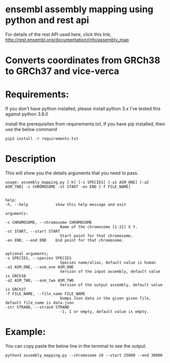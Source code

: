 # ensembl assembly mapping using python and rest api

For details of the rest API used here, click this link, http://rest.ensembl.org/documentation/info/assembly_map
# Converts coordinates from GRCh38 to GRCh37 and vice-verca
# Requirements:
If you don't have python installed, please install
    python 3.x
I've tested this against python 3.8.0

install the prerequisites from requirements.txt, If you have pip installed, then use the below command
        
    pip3 install -r requirements.txt

# Description
This will show you the details arguments that you need to pass.
    
    usage: assembly_mapping.py [-h] [-s SPECIES] [-a1 ASM_ONE] [-a2 ASM_TWO] -c CHROMOSOME -st START -en END [-f FILE_NAME]

    
    help:
    -h, --help            show this help message and exit
    
    arguments:
    
    -c CHROMOSOME, --chromosome CHROMOSOME
                            Name of the chromosome [1-22] X Y.
    -st START, --start START
                            Start point for that chromosome.
    -en END, --end END    End point for that chromosome.
    
    
    optional arguments;
    -s SPECIES, --species SPECIES
                            Species name/alias, default value is human
    -a1 ASM_ONE, --asm_one ASM_ONE
                            Version of the input assembly, default value is GRCh38
    -a2 ASM_TWO, --asm_two ASM_TWO
                            Version of the output assembly, default value is GRCh37
    -f FILE_NAME, --file_name FILE_NAME
                            Dumps Json data in the given given file, default file_name is data.json
    -str STRAND, --strand STRAND
                            -1, 1 or empty, default value is empty.
# Example:

You can copy paste the below line in the terminal to see the output.

    python3 assembly_mapping.py --chromosome 10 --start 25000 --end 30000